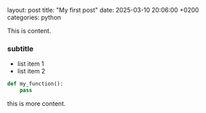 layout: post
title: "My first post"
date: 2025-03-10 20:06:00 +0200
categories: python

This is content.

### subtitle

* list item 1
* list item 2

```python
def my_function():
    pass
```

this is more content.
